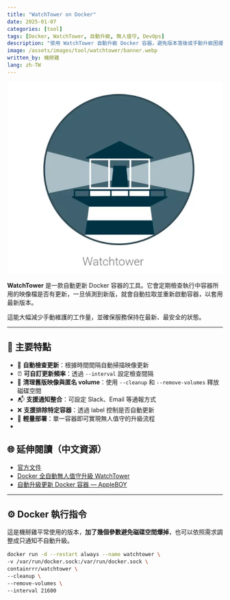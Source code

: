 ```yaml
---
title: "WatchTower on Docker"
date: 2025-01-07
categories: [tool]
tags: [Docker, WatchTower, 自動升級, 無人值守, DevOps]
description: "使用 WatchTower 自動升級 Docker 容器，避免版本落後或手動升級困擾，支援自訂更新策略與通知機制。"
image: /assets/images/tool/watchtower/banner.webp
written_by: 機掰雞
lang: zh-TW
---
```

![WatchTower 封面圖](/assets/images/tool/watchtower/banner.webp)

**WatchTower** 是一款自動更新 Docker 容器的工具。它會定期檢查執行中容器所用的映像檔是否有更新，一旦偵測到新版，就會自動拉取並重新啟動容器，以套用最新版本。

這能大幅減少手動維護的工作量，並確保服務保持在最新、最安全的狀態。

---

## 🌟 主要特點

- 🔄 **自動檢查更新**：根據時間間隔自動掃描映像更新
- ⏰ **可自訂更新頻率**：透過 `--interval` 設定檢查間隔
- 🧹 **清理舊版映像與匿名 volume**：使用 `--cleanup` 和 `--remove-volumes` 釋放磁碟空間
- 📬 **支援通知整合**：可設定 Slack、Email 等通報方式
- ❌ **支援排除特定容器**：透過 label 控制是否自動更新
- 🐳 **輕量部署**：單一容器即可實現無人值守的升級流程
- 
## 🌐 延伸閱讀（中文資源）

- [官方文件](https://containrrr.dev/watchtower/)
- [Docker 全自動無人值守升級 WatchTower](https://blog.jkgtw.com/)
- [自動升級更新 Docker 容器 — AppleBOY](https://blog.wu-boy.com/)

---

## ⚙️ Docker 執行指令

這是機掰雞平常使用的版本，**加了幾個參數避免磁碟空間爆掉**，也可以依照需求調整成只通知不自動升級。

```bash
docker run -d --restart always --name watchtower \
-v /var/run/docker.sock:/var/run/docker.sock \
containrrr/watchtower \
--cleanup \
--remove-volumes \
--interval 21600
```
